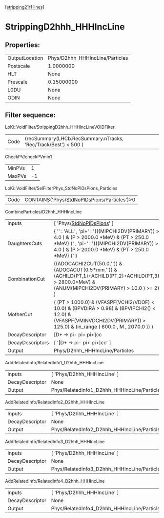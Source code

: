 [[stripping21r1 lines]](./stripping21r1-index)

# StrippingD2hhh_HHHIncLine

## Properties:

|                |                                 |
|----------------|---------------------------------|
| OutputLocation | Phys/D2hhh_HHHIncLine/Particles |
| Postscale      | 1.0000000                       |
| HLT            | None                            |
| Prescale       | 0.15000000                      |
| L0DU           | None                            |
| ODIN           | None                            |

## Filter sequence:

LoKi::VoidFilter/StrippingD2hhh_HHHIncLineVOIDFilter

|      |                                                                 |
|------|-----------------------------------------------------------------|
| Code | (recSummary(LHCb.RecSummary.nTracks, 'Rec/Track/Best') \< 500 ) |

CheckPV/checkPVmin1

|        |     |
|--------|-----|
| MinPVs | 1   |
| MaxPVs | -1  |

LoKi::VoidFilter/SelFilterPhys_StdNoPIDsPions_Particles

|      |                                                                                                |
|------|------------------------------------------------------------------------------------------------|
| Code | CONTAINS('Phys/[StdNoPIDsPions](./stripping21r1-commonparticles-stdnopidspions)/Particles')\>0 |

CombineParticles/D2hhh_HHHIncLine

|                  |                                                                                                                                                                                                    |
|------------------|----------------------------------------------------------------------------------------------------------------------------------------------------------------------------------------------------|
| Inputs           | [ 'Phys/[StdNoPIDsPions](./stripping21r1-commonparticles-stdnopidspions)' ]                                                                                                                      |
| DaughtersCuts    | { '' : 'ALL' , 'pi+' : '(((MIPCHI2DV(PRIMARY)) \> 4.0 ) & (P \> 2000.0 \*MeV) & (PT \> 250.0 \*MeV) )' , 'pi-' : '(((MIPCHI2DV(PRIMARY)) \> 4.0 ) & (P \> 2000.0 \*MeV) & (PT \> 250.0 \*MeV) )' } |
| CombinationCut   | ((ADOCACHI2CUT(50.0,'')) & (ADOCACUT(0.5\*mm,'')) & (ACHILD(PT,1)+ACHILD(PT,2)+ACHILD(PT,3) \> 2800.0\*MeV) & (ANUM(MIPCHI2DV(PRIMARY) \> 10.0 ) \>= 2) )                                          |
| MotherCut        | ( (PT \> 1000.0) & (VFASPF(VCHI2/VDOF) \< 10.0) & (BPVDIRA \> 0.98) & (BPVIPCHI2() \< 12.0) & (VFASPF(VMINVDCHI2DV(PRIMARY)) \> 125.0) & (in_range ( 600.0 , M , 2070.0 )) )                       |
| DecayDescriptor  | [D+ -\> pi- pi+ pi+]cc                                                                                                                                                                           |
| DecayDescriptors | [ '[D+ -\> pi- pi+ pi+]cc' ]                                                                                                                                                                   |
| Output           | Phys/D2hhh_HHHIncLine/Particles                                                                                                                                                                    |

AddRelatedInfo/RelatedInfo1_D2hhh_HHHIncLine

|                 |                                              |
|-----------------|----------------------------------------------|
| Inputs          | [ 'Phys/D2hhh_HHHIncLine' ]                |
| DecayDescriptor | None                                         |
| Output          | Phys/RelatedInfo1_D2hhh_HHHIncLine/Particles |

AddRelatedInfo/RelatedInfo2_D2hhh_HHHIncLine

|                 |                                              |
|-----------------|----------------------------------------------|
| Inputs          | [ 'Phys/D2hhh_HHHIncLine' ]                |
| DecayDescriptor | None                                         |
| Output          | Phys/RelatedInfo2_D2hhh_HHHIncLine/Particles |

AddRelatedInfo/RelatedInfo3_D2hhh_HHHIncLine

|                 |                                              |
|-----------------|----------------------------------------------|
| Inputs          | [ 'Phys/D2hhh_HHHIncLine' ]                |
| DecayDescriptor | None                                         |
| Output          | Phys/RelatedInfo3_D2hhh_HHHIncLine/Particles |

AddRelatedInfo/RelatedInfo4_D2hhh_HHHIncLine

|                 |                                              |
|-----------------|----------------------------------------------|
| Inputs          | [ 'Phys/D2hhh_HHHIncLine' ]                |
| DecayDescriptor | None                                         |
| Output          | Phys/RelatedInfo4_D2hhh_HHHIncLine/Particles |
